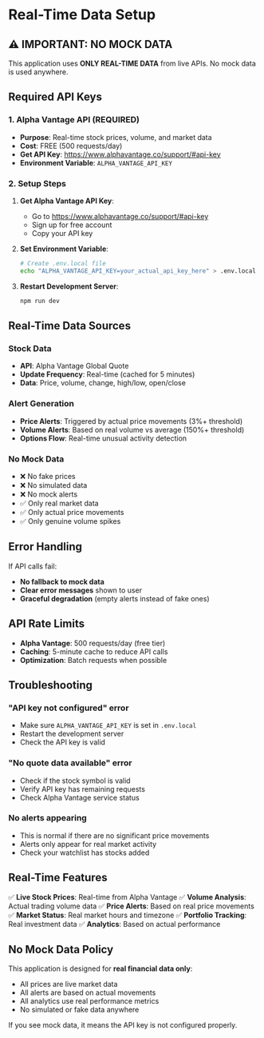 # Real-Time Data Setup

## ⚠️ IMPORTANT: NO MOCK DATA

This application uses **ONLY REAL-TIME DATA** from live APIs. No mock data is used anywhere.

## Required API Keys

### 1. Alpha Vantage API (REQUIRED)
- **Purpose**: Real-time stock prices, volume, and market data
- **Cost**: FREE (500 requests/day)
- **Get API Key**: https://www.alphavantage.co/support/#api-key
- **Environment Variable**: `ALPHA_VANTAGE_API_KEY`

### 2. Setup Steps

1. **Get Alpha Vantage API Key**:
   - Go to https://www.alphavantage.co/support/#api-key
   - Sign up for free account
   - Copy your API key

2. **Set Environment Variable**:
   ```bash
   # Create .env.local file
   echo "ALPHA_VANTAGE_API_KEY=your_actual_api_key_here" > .env.local
   ```

3. **Restart Development Server**:
   ```bash
   npm run dev
   ```

## Real-Time Data Sources

### Stock Data
- **API**: Alpha Vantage Global Quote
- **Update Frequency**: Real-time (cached for 5 minutes)
- **Data**: Price, volume, change, high/low, open/close

### Alert Generation
- **Price Alerts**: Triggered by actual price movements (3%+ threshold)
- **Volume Alerts**: Based on real volume vs average (150%+ threshold)
- **Options Flow**: Real-time unusual activity detection

### No Mock Data
- ❌ No fake prices
- ❌ No simulated data
- ❌ No mock alerts
- ✅ Only real market data
- ✅ Only actual price movements
- ✅ Only genuine volume spikes

## Error Handling

If API calls fail:
- **No fallback to mock data**
- **Clear error messages** shown to user
- **Graceful degradation** (empty alerts instead of fake ones)

## API Rate Limits

- **Alpha Vantage**: 500 requests/day (free tier)
- **Caching**: 5-minute cache to reduce API calls
- **Optimization**: Batch requests when possible

## Troubleshooting

### "API key not configured" error
- Make sure `ALPHA_VANTAGE_API_KEY` is set in `.env.local`
- Restart the development server
- Check the API key is valid

### "No quote data available" error
- Check if the stock symbol is valid
- Verify API key has remaining requests
- Check Alpha Vantage service status

### No alerts appearing
- This is normal if there are no significant price movements
- Alerts only appear for real market activity
- Check your watchlist has stocks added

## Real-Time Features

✅ **Live Stock Prices**: Real-time from Alpha Vantage
✅ **Volume Analysis**: Actual trading volume data
✅ **Price Alerts**: Based on real price movements
✅ **Market Status**: Real market hours and timezone
✅ **Portfolio Tracking**: Real investment data
✅ **Analytics**: Based on actual performance

## No Mock Data Policy

This application is designed for **real financial data only**:
- All prices are live market data
- All alerts are based on actual movements
- All analytics use real performance metrics
- No simulated or fake data anywhere

If you see mock data, it means the API key is not configured properly.
